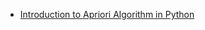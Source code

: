 - [Introduction to Apriori Algorithm in Python](https://intellipaat.com/blog/data-science-apriori-algorithm/?US)
